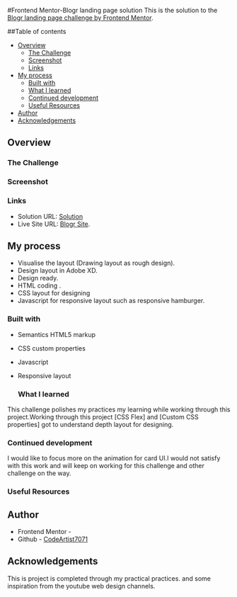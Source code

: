 #Frontend Mentor-Blogr landing page solution
This is the solution to the [Blogr landing page challenge by Frontend Mentor](https://codeartist7071.github.io/blogr-landing-page/).


##Table of contents

- [Overview](#overview)
  - [The Challenge](#the-challenge)
  - [Screenshot](#screenshot)
  - [Links](#links)
- [My process](#my-process)
  - [Built with](#built-with)
  - [What I learned](#what-i-learned)
  - [Continued development](#continued-development)
  - [Useful Resources](#useful-resources)
- [Author](#author)
- [Acknowledgements](#acknowledgements)


## Overview

### The Challenge

### Screenshot


### Links
- Solution URL: [Solution](https://)
- Live Site URL: [Blogr Site](https://codeartist7071.github.io/blogr-landing-page/).

## My process

- Visualise the layout (Drawing layout as rough design).
- Design layout in Adobe XD.
- Design ready.
- HTML coding .
- CSS layout for designing
- Javascript for responsive layout such as responsive hamburger.

### Built with

- Semantics HTML5 markup
- CSS custom properties
- Javascript
- Responsive layout
   
  ### What I learned

 This challenge polishes my practices my learning while working through this project.Working through this project [CSS Flex] and [Custom CSS properties]
 got to understand depth layout for designing.
      

  ### Continued development

I would like to focus more on the animation for card UI.I would not satisfy with this work and will keep on working for this challenge and other challenge on the way.

  ### Useful Resources

## Author 
- Frontend Mentor - []()
- Github - [CodeArtist7071]()

## Acknowledgements
This is project is completed through my practical practices. and some inspiration from the youtube web design channels.
